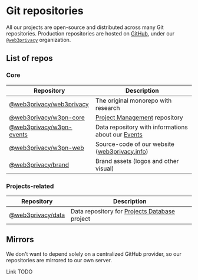 # Git repositories

All our projects are open-source and distributed across many Git repositories. Production repositories are hosted on [GitHub](https://github.com), under our [`@web3privacy`](https://github.com/web3privacy) organization.

## List of repos

### Core

| Repository | Description |
| --- | --- |
| [@web3privacy/web3privacy](https://github.com/web3privacy/web3privacy) | The original monorepo with research |
| [@web3privacy/w3pn-core](https://github.com/web3privacy/w3pn-core) | [Project Management](/governance/pm) repository |
| [@web3privacy/w3pn-events](https://github.com/web3privacy/w3pn-events) | Data repository with informations about our [Events](/events/) |
| [@web3privacy/w3pn-web](https://github.com/web3privacy/w3pn-web) | Source-code of our website ([web3privacy.info](https://web3privacy.info)) |
| [@web3privacy/brand](https://github.com/web3privacy/brand) | Brand assets (logos and other visual) |

### Projects-related

| Repository | Description |
| --- | --- |
| [@web3privacy/data](https://github.com/web3privacy/data) | Data repository for [Projects Database](/projects/privacy-projects-ranking) project |

## Mirrors

We don't want to depend solely on a centralized GitHub provider, so our repositories are mirrored to our own server.

Link TODO